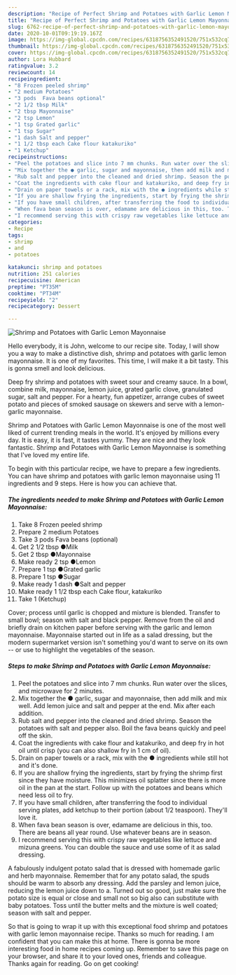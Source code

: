 ```yaml
---
description: "Recipe of Perfect Shrimp and Potatoes with Garlic Lemon Mayonnaise"
title: "Recipe of Perfect Shrimp and Potatoes with Garlic Lemon Mayonnaise"
slug: 6762-recipe-of-perfect-shrimp-and-potatoes-with-garlic-lemon-mayonnaise
date: 2020-10-01T09:19:19.167Z
image: https://img-global.cpcdn.com/recipes/6318756352491520/751x532cq70/shrimp-and-potatoes-with-garlic-lemon-mayonnaise-recipe-main-photo.jpg
thumbnail: https://img-global.cpcdn.com/recipes/6318756352491520/751x532cq70/shrimp-and-potatoes-with-garlic-lemon-mayonnaise-recipe-main-photo.jpg
cover: https://img-global.cpcdn.com/recipes/6318756352491520/751x532cq70/shrimp-and-potatoes-with-garlic-lemon-mayonnaise-recipe-main-photo.jpg
author: Lora Hubbard
ratingvalue: 3.2
reviewcount: 14
recipeingredient:
- "8 Frozen peeled shrimp"
- "2 medium Potatoes"
- "3 pods  Fava beans optional"
- "2 1/2 tbsp Milk"
- "2 tbsp Mayonnaise"
- "2 tsp Lemon"
- "1 tsp Grated garlic"
- "1 tsp Sugar"
- "1 dash Salt and pepper"
- "1 1/2 tbsp each Cake flour katakuriko"
- "1 Ketchup"
recipeinstructions:
- "Peel the potatoes and slice into 7 mm chunks. Run water over the slices, and microwave for 2 minutes."
- "Mix together the ● garlic, sugar and mayonnaise, then add milk and mix well. Add lemon juice and salt and pepper at the end. Mix after each addition."
- "Rub salt and pepper into the cleaned and dried shrimp. Season the potatoes with salt and pepper also. Boil the fava beans quickly and peel off the skin."
- "Coat the ingredients with cake flour and katakuriko, and deep fry in hot oil until crisp (you can also shallow fry in 1 cm of oil)."
- "Drain on paper towels or a rack, mix with the ● ingredients while still hot and it&#39;s done."
- "If you are shallow frying the ingredients, start by frying the shrimp first since they have moisture. This minimizes oil splatter since there is more oil in the pan at the start. Follow up with the potatoes and beans which need less oil to fry."
- "If you have small children, after transferring the food to individual serving plates, add ketchup to their portion (about 1/2 teaspoon). They&#39;ll love it."
- "When fava bean season is over, edamame are delicious in this, too. There are beans all year round. Use whatever beans are in season."
- "I recommend serving this with crispy raw vegetables like lettuce and mizuna greens. You can double the sauce and use some of it as salad dressing."
categories:
- Recipe
tags:
- shrimp
- and
- potatoes

katakunci: shrimp and potatoes 
nutrition: 251 calories
recipecuisine: American
preptime: "PT35M"
cooktime: "PT34M"
recipeyield: "2"
recipecategory: Dessert

---
```



![Shrimp and Potatoes with Garlic Lemon Mayonnaise](https://img-global.cpcdn.com/recipes/6318756352491520/751x532cq70/shrimp-and-potatoes-with-garlic-lemon-mayonnaise-recipe-main-photo.jpg)

Hello everybody, it is John, welcome to our recipe site. Today, I will show you a way to make a distinctive dish, shrimp and potatoes with garlic lemon mayonnaise. It is one of my favorites. This time, I will make it a bit tasty. This is gonna smell and look delicious.

Deep fry shrimp and potatoes with sweet sour and creamy sauce. In a bowl, combine milk, mayonnaise, lemon juice, grated garlic clove, granulated sugar, salt and pepper. For a hearty, fun appetizer, arrange cubes of sweet potato and pieces of smoked sausage on skewers and serve with a lemon-garlic mayonnaise.

Shrimp and Potatoes with Garlic Lemon Mayonnaise is one of the most well liked of current trending meals in the world. It's enjoyed by millions every day. It is easy, it is fast, it tastes yummy. They are nice and they look fantastic. Shrimp and Potatoes with Garlic Lemon Mayonnaise is something that I've loved my entire life.


To begin with this particular recipe, we have to prepare a few ingredients. You can have shrimp and potatoes with garlic lemon mayonnaise using 11 ingredients and 9 steps. Here is how you can achieve that.

<!--inarticleads1-->

##### The ingredients needed to make Shrimp and Potatoes with Garlic Lemon Mayonnaise:

1. Take 8 Frozen peeled shrimp
1. Prepare 2 medium Potatoes
1. Take 3 pods  Fava beans (optional)
1. Get 2 1/2 tbsp ●Milk
1. Get 2 tbsp ●Mayonnaise
1. Make ready 2 tsp ●Lemon
1. Prepare 1 tsp ●Grated garlic
1. Prepare 1 tsp ●Sugar
1. Make ready 1 dash ●Salt and pepper
1. Make ready 1 1/2 tbsp each Cake flour, katakuriko
1. Take 1 (Ketchup)


Cover; process until garlic is chopped and mixture is blended. Transfer to small bowl; season with salt and black pepper. Remove from the oil and briefly drain on kitchen paper before serving with the garlic and lemon mayonnaise. Mayonnaise started out in life as a salad dressing, but the modern supermarket version isn&#39;t something you&#39;d want to serve on its own -- or use to highlight the vegetables of the season. 

<!--inarticleads2-->

##### Steps to make Shrimp and Potatoes with Garlic Lemon Mayonnaise:

1. Peel the potatoes and slice into 7 mm chunks. Run water over the slices, and microwave for 2 minutes.
1. Mix together the ● garlic, sugar and mayonnaise, then add milk and mix well. Add lemon juice and salt and pepper at the end. Mix after each addition.
1. Rub salt and pepper into the cleaned and dried shrimp. Season the potatoes with salt and pepper also. Boil the fava beans quickly and peel off the skin.
1. Coat the ingredients with cake flour and katakuriko, and deep fry in hot oil until crisp (you can also shallow fry in 1 cm of oil).
1. Drain on paper towels or a rack, mix with the ● ingredients while still hot and it&#39;s done.
1. If you are shallow frying the ingredients, start by frying the shrimp first since they have moisture. This minimizes oil splatter since there is more oil in the pan at the start. Follow up with the potatoes and beans which need less oil to fry.
1. If you have small children, after transferring the food to individual serving plates, add ketchup to their portion (about 1/2 teaspoon). They&#39;ll love it.
1. When fava bean season is over, edamame are delicious in this, too. There are beans all year round. Use whatever beans are in season.
1. I recommend serving this with crispy raw vegetables like lettuce and mizuna greens. You can double the sauce and use some of it as salad dressing.


A fabulously indulgent potato salad that is dressed with homemade garlic and herb mayonnaise. Remember that for any potato salad, the spuds should be warm to absorb any dressing. Add the parsley and lemon juice, reducing the lemon juice down to a. Turned out so good, just make sure the potato size is equal or close and small not so big also can substitute with baby potatoes. Toss until the butter melts and the mixture is well coated; season with salt and pepper. 

So that is going to wrap it up with this exceptional food shrimp and potatoes with garlic lemon mayonnaise recipe. Thanks so much for reading. I am confident that you can make this at home. There is gonna be more interesting food in home recipes coming up. Remember to save this page on your browser, and share it to your loved ones, friends and colleague. Thanks again for reading. Go on get cooking!

